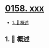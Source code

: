 # [0158. xxx](https://github.com/Tdahuyou/TNotes.leetcode/tree/main/notes/0158.%20xxx)

<!-- region:toc -->

- [1. 📝 概述](#1--概述)

<!-- endregion:toc -->

## 1. 📝 概述
